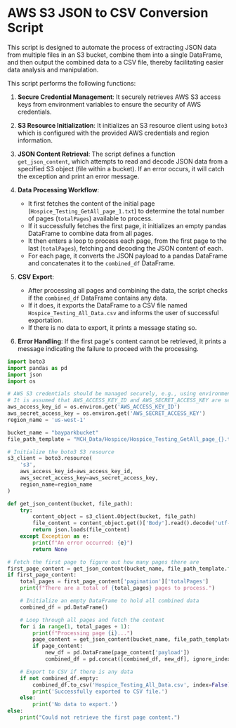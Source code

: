 # AWS S3 JSON to CSV Conversion Script

This script is designed to automate the process of extracting JSON data from multiple files in an S3 bucket, combine them into a single DataFrame, and then output the combined data to a CSV file, thereby facilitating easier data analysis and manipulation.

This script performs the following functions:

1. **Secure Credential Management**: It securely retrieves AWS S3 access keys from environment variables to ensure the security of AWS credentials.

2. **S3 Resource Initialization**: It initializes an S3 resource client using `boto3` which is configured with the provided AWS credentials and region information. 

3. **JSON Content Retrieval**: The script defines a function `get_json_content`, which attempts to read and decode JSON data from a specified S3 object (file within a bucket). If an error occurs, it will catch the exception and print an error message.

4. **Data Processing Workflow**:
   - It first fetches the content of the initial page (`Hospice_Testing_GetAll_page_1.txt`) to determine the total number of pages (`totalPages`) available to process.
   - If it successfully fetches the first page, it initializes an empty pandas DataFrame to combine data from all pages.
   - It then enters a loop to process each page, from the first page to the last (`totalPages`), fetching and decoding the JSON content of each.
   - For each page, it converts the JSON payload to a pandas DataFrame and concatenates it to the `combined_df` DataFrame.

5. **CSV Export**:
   - After processing all pages and combining the data, the script checks if the `combined_df` DataFrame contains any data.
   - If it does, it exports the DataFrame to a CSV file named `Hospice_Testing_All_Data.csv` and informs the user of successful exportation.
   - If there is no data to export, it prints a message stating so.

6. **Error Handling**: If the first page's content cannot be retrieved, it prints a message indicating the failure to proceed with the processing.

```python
import boto3
import pandas as pd
import json
import os

# AWS S3 credentials should be managed securely, e.g., using environment variables
# It is assumed that AWS_ACCESS_KEY_ID and AWS_SECRET_ACCESS_KEY are set as environment variables
aws_access_key_id = os.environ.get('AWS_ACCESS_KEY_ID')
aws_secret_access_key = os.environ.get('AWS_SECRET_ACCESS_KEY')
region_name = 'us-west-1'

bucket_name = "bayparkbucket"
file_path_template = "MCH_Data/Hospice/Hospice_Testing_GetAll_page_{}.txt"

# Initialize the boto3 S3 resource
s3_client = boto3.resource(
    's3',
    aws_access_key_id=aws_access_key_id,
    aws_secret_access_key=aws_secret_access_key,
    region_name=region_name
)

def get_json_content(bucket, file_path):
    try:
        content_object = s3_client.Object(bucket, file_path)
        file_content = content_object.get()['Body'].read().decode('utf-8')
        return json.loads(file_content)
    except Exception as e:
        print(f"An error occurred: {e}")
        return None

# Fetch the first page to figure out how many pages there are
first_page_content = get_json_content(bucket_name, file_path_template.format(1))
if first_page_content:
    total_pages = first_page_content['pagination']['totalPages']
    print(f"There are a total of {total_pages} pages to process.")

    # Initialize an empty DataFrame to hold all combined data
    combined_df = pd.DataFrame()

    # Loop through all pages and fetch the content
    for i in range(1, total_pages + 1):
        print(f"Processing page {i}...")
        page_content = get_json_content(bucket_name, file_path_template.format(i))
        if page_content:
            new_df = pd.DataFrame(page_content['payload'])
            combined_df = pd.concat([combined_df, new_df], ignore_index=True)

    # Export to CSV if there is any data
    if not combined_df.empty:
        combined_df.to_csv('Hospice_Testing_All_Data.csv', index=False)
        print('Successfully exported to CSV file.')
    else:
        print('No data to export.')
else:
    print("Could not retrieve the first page content.")
```
